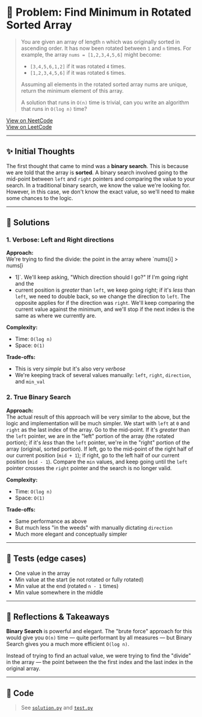 # 🧠 Problem: Find Minimum in Rotated Sorted Array

> You are given an array of length `n` which was originally sorted in ascending
> order. It has now been rotated between `1` and `n` times. For example, the
> array `nums = [1,2,3,4,5,6]` might become:
> 
> - `[3,4,5,6,1,2]` if it was rotated `4` times.
> - `[1,2,3,4,5,6]` if it was rotated `6` times.
> 
> Assuming all elements in the rotated sorted array nums are unique, return the
> minimum element of this array.
> 
> A solution that runs in `O(n)` time is trivial, can you write an algorithm
> that runs in `O(log n)` time?

[View on NeetCode](https://neetcode.io/problems/find-minimum-in-rotated-sorted-array/)  
[View on LeetCode](https://leetcode.com/problems/find-minimum-in-rotated-sorted-array/)

---

## ✨ Initial Thoughts

The first thought that came to mind was a **binary search**. This is because we
are told that the array is **sorted**. A binary search involved going to the
mid-point between `left` and `right` pointers and comparing the value to your
search. In a traditional binary search, we know the value we're looking for.
However, in this case, we don't know the exact value, so we'll need to make some
chances to the logic.

---

## 🚀 Solutions

### 1. Verbose: Left and Right directions

**Approach:**  
We're trying to find the divide: the point in the array where `nums[i] > nums[i
+ 1]`. We'll keep asking, "Which direction should I go?" If I'm going right and the
+ current position is *greater* than `left`, we keep going right; if it's *less*
  than `left`, we need to double back, so we change the direction to `left`. The
  opposite applies for if the direction was `right`. We'll keep comparing the
  current value against the minimum, and we'll stop if the next index is the
  same as where we currently are.

**Complexity:**  
- Time: `O(log n)`
- Space: `O(1)`

**Trade-offs:**  
- This is very *simple* but it's also very *verbose*
- We're keeping track of several values manually: `left`, `right`, `direction`, and `min_val`

### 2. True Binary Search

**Approach:**  
The actual result of this approach will be very similar to the above, but the
logic and implementation will be much simpler. We start with `left` at `0` and
`right` as the last index of the array. Go to the mid-point. If it's *greater*
than the `left` pointer, we are in the "left" portion of the array (the rotated
portion); if it's *less* than the `left` pointer, we're in the "right" portion
of the array (original, sorted portion). If left, go to the mid-point of the
right half of our current position (`mid + 1`); if right, go to the left half of
our current position (`mid - 1`). Compare the `min` values, and keep going until
the `left` pointer crosses the `right` pointer and the search is no longer
valid.

**Complexity:**  
- Time: `O(log n)`
- Space: `O(1)`

**Trade-offs:**  
- Same performance as above
- But much less "in the weeds" with manually dictating `direction`
- Much more elegant and conceptually simpler

---

## 🧪 Tests (edge cases)

- One value in the array
- Min value at the start (ie not rotated or fully rotated)
- Min value at the end (rotated `n - 1` times)
- Min value somewhere in the middle

---

## 📌 Reflections & Takeaways

**Binary Search** is powerful and elegant. The "brute force" approach for this
would give you `O(n)` time — quite performant by all measures — but Binary
Search gives you a much more efficient `O(log n)`.

Instead of trying to find an actual value, we were trying to find the "divide"
in the array — the point between the the first index and the last index in the
original array.

---

## 🧮 Code

> See [`solution.py`](./solution.py) and [`test.py`](./test.py)
